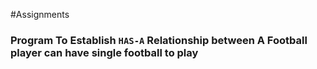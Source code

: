 #Assignments 
### Program To Establish `HAS-A` Relationship between A Football player can have single football to play
